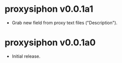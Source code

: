 # proxysiphon v0.0.1a1

* Grab new field from proxy text files ("Description").


# proxysiphon v0.0.1a0

* Initial release.
